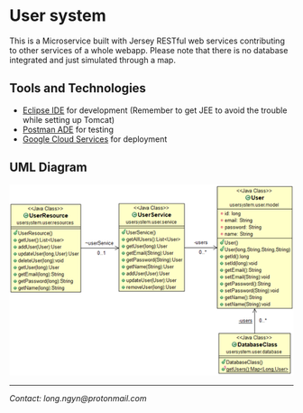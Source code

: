 # User system

This is a Microservice built with Jersey RESTful web services contributing to other services of a whole webapp. Please note that there is no database integrated and just simulated through a map.

## Tools and Technologies
- [Eclipse IDE](https://www.eclipse.org/ide/) for development (Remember to get JEE to avoid the trouble while setting up Tomcat)
- [Postman ADE](https://www.postman.com/) for testing
- [Google Cloud Services](https://cloud.google.com/) for deployment

## UML Diagram

![](/uml/userDiagram.png "User Diagram")

___

_Contact: long.ngyn@protonmail.com_
